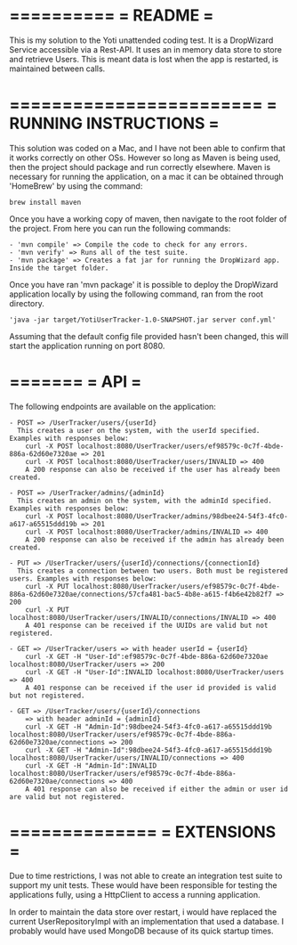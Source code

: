 ==========
= README =
==========

This is my solution to the Yoti unattended coding test. It is a DropWizard Service accessible via a Rest-API.
It uses an in memory data store to store and retrieve Users. This is meant data is lost when the app is restarted,
is maintained between calls.

========================
= RUNNING INSTRUCTIONS =
========================

This solution was coded on a Mac, and I have not been able to confirm that it works correctly on other OSs. However
so long as Maven is being used, then the project should package and run correctly elsewhere. Maven is necessary for
running the application, on a mac it can be obtained through 'HomeBrew' by using the command:

    brew install maven

Once you have a working copy of maven, then navigate to the root folder of the project. From here you can run the
following commands:

    - 'mvn compile' => Compile the code to check for any errors.
    - 'mvn verify' => Runs all of the test suite.
    - 'mvn package' => Creates a fat jar for running the DropWizard app. Inside the target folder.

Once you have ran 'mvn package' it is possible to deploy the DropWizard application locally by using the following
command, ran from the root directory.

    'java -jar target/YotiUserTracker-1.0-SNAPSHOT.jar server conf.yml'

Assuming that the default config file provided hasn't been changed, this will start the application running on port
8080.

=======
= API =
=======

The following endpoints are available on the application:

    - POST => /UserTracker/users/{userId}
      This creates a user on the system, with the userId specified. Examples with responses below:
      	curl -X POST localhost:8080/UserTracker/users/ef98579c-0c7f-4bde-886a-62d60e7320ae => 201
      	curl -X POST localhost:8080/UserTracker/users/INVALID => 400
      	A 200 response can also be received if the user has already been created.

    - POST => /UserTracker/admins/{adminId}
      This creates an admin on the system, with the adminId specified. Examples with responses below:
      	curl -X POST localhost:8080/UserTracker/admins/98dbee24-54f3-4fc0-a617-a65515ddd19b => 201
      	curl -X POST localhost:8080/UserTracker/admins/INVALID => 400
      	A 200 response can also be received if the admin has already been created.

    - PUT => /UserTracker/users/{userId}/connections/{connectionId}
      This creates a connection between two users. Both must be registered users. Examples with responses below:
      	curl -X PUT localhost:8080/UserTracker/users/ef98579c-0c7f-4bde-886a-62d60e7320ae/connections/57cfa481-bac5-4b8e-a615-f4b6e42b82f7 => 200
      	curl -X PUT localhost:8080/UserTracker/users/INVALID/connections/INVALID => 400
      	A 401 response can be received if the UUIDs are valid but not registered.

    - GET => /UserTracker/users => with header userId = {userId}
      	curl -X GET -H "User-Id":ef98579c-0c7f-4bde-886a-62d60e7320ae localhost:8080/UserTracker/users => 200
      	curl -X GET -H "User-Id":INVALID localhost:8080/UserTracker/users => 400
      	A 401 response can be received if the user id provided is valid but not registered.

    - GET => /UserTracker/users/{userId}/connections
      	=> with header adminId = {adminId}
      	curl -X GET -H "Admin-Id":98dbee24-54f3-4fc0-a617-a65515ddd19b localhost:8080/UserTracker/users/ef98579c-0c7f-4bde-886a-62d60e7320ae/connections => 200
      	curl -X GET -H "Admin-Id":98dbee24-54f3-4fc0-a617-a65515ddd19b localhost:8080/UserTracker/users/INVALID/connections => 400
      	curl -X GET -H "Admin-Id":INVALID localhost:8080/UserTracker/users/ef98579c-0c7f-4bde-886a-62d60e7320ae/connections => 400
      	A 401 response can also be received if either the admin or user id are valid but not registered.

==============
= EXTENSIONS =
==============

Due to time restrictions, I was not able to create an integration test suite to support my unit tests. These would have
been responsible for testing the applications fully, using a HttpClient to access a running application.

In order to maintain the data store over restart, i would have replaced the current UserRepositoryImpl with an
implementation that used a database. I probably would have used MongoDB because of its quick startup times.